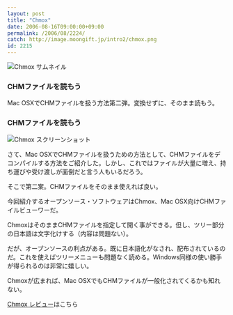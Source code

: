 ```yaml
---
layout: post
title: "Chmox"
date: 2006-08-16T09:00:00+09:00
permalink: /2006/08/2224/
catch: http://image.moongift.jp/intro2/chmox.png
id: 2215
---
```

 ![Chmox サムネイル](http://image.moongift.jp/intro2/chmox.t.png "Chmox サムネイル")
  

### CHMファイルを読もう
  
Mac OSXでCHMファイルを扱う方法第二弾。変換せずに、そのまま読もう。  
<!--more-->  

### CHMファイルを読もう
  

![Chmox スクリーンショット](http://image.moongift.jp/intro2/chmox.png "Chmox スクリーンショット")

  

さて、Mac OSXでCHMファイルを扱うための方法として、CHMファイルをデコンパイルする方法をご紹介した。しかし、これではファイルが大量に増え、持ち運びや受け渡しが面倒だと言う人もいるだろう。

  

そこで第二案。CHMファイルをそのまま使えれば良い。

  

今回紹介するオープンソース・ソフトウェアはChmox、Mac OSX向けCHMファイルビューワーだ。

  

ChmoxはそのままCHMファイルを指定して開く事ができる。但し、ツリー部分の日本語は文字化けする（内容は問題ない）。

  

だが、オープンソースの利点がある。既に日本語化がなされ、配布されているのだ。これを使えばツリーメニューも問題なく読める。Windows同様の使い勝手が得られるのは非常に嬉しい。

  

Chmoxが広まれば、Mac OSXでもCHMファイルが一般化されてくるかも知れない。

  

[Chmox レビュー](http://oss.moongift.jp/review/i-2228.html)はこちら

